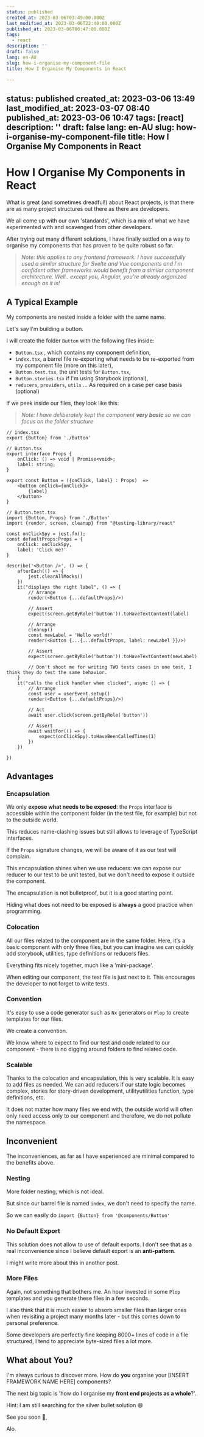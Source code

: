```yaml
---
status: published
created_at: 2023-03-06T03:49:00.000Z
last_modified_at: 2023-03-06T22:40:00.000Z
published_at: 2023-03-06T00:47:00.000Z
tags:
  - react
description: ''
draft: false
lang: en-AU
slug: how-i-organise-my-component-file
title: How I Organise My Components in React

--- 
```

status: published
created_at: 2023-03-06 13:49
last_modified_at: 2023-03-07 08:40
published_at: 2023-03-06 10:47
tags: [react]
description: ''
draft: false
lang: en-AU
slug: how-i-organise-my-component-file
title: How I Organise My Components in React
---

# How I Organise My Components in React

What is great (and sometimes dreadful!) about React projects, is that there are as many project structures out there as there are developers.

We all come up with our own 'standards', which is a mix of what we have experimented with and scavenged from other developers.

After trying out many different solutions, I have finally settled on a way to organise my components that has proven to be quite robust so far.

> _Note: this applies to any frontend framework. I have successfully used a similar structure for Svelte and Vue components and I'm confident other frameworks would benefit from a similar component architecture. Well.. except you, Angular, you're already organized enough as it is!_

## A Typical Example

My components are nested inside a folder with the same name.

Let's say I'm building a button.

I will create the folder `Button` with the following files inside:

- `Button.tsx` , which contains my component definition,
- `index.tsx`, a barrel file re-exporting what needs to be re-exported from my component file (more on this later),
- `Button.test.tsx`, the unit tests for `Button.tsx`,
- `Button.stories.tsx` if I'm using Storybook (optional),
- `reducers`, `providers`, `utils` … As required on a case per case basis (optional)

If we peek inside our files, they look like this:

> _Note: I have deliberately kept the component **very basic** so we can focus on the folder structure_

```tsx
// index.tsx
export {Button} from './Button'
```

```tsx
// Button.tsx
export interface Props {
	onClick: () => void | Promise<void>;
	label: string;
}

export const Button = ({onClick, label} : Props)  => 
	<button onClick={onClick}>
		{label}
	</button>
}
```

```tsx
// Button.test.tsx
import {Button, Props} from './Button'
import {render, screen, cleanup} from "@testing-library/react"

const onClickSpy = jest.fn();
const defaultProps:Props = {
	onClick: onClickSpy,
	label: 'Click me!'
}

describe('<Button />', () => {
	afterEach(() => {
		jest.clearAllMocks()
	})
	it("displays the right label", () => {
		// Arrange
		render(<Button {...defaultProps}/>)

		// Assert
		expect(screen.getByRole('button')).toHaveTextContent(label)

		// Arrange
		cleanup()
		const newLabel = 'Hello world!'
		render(<Button {...{...defaultProps, label: newLabel }}/>)

		// Assert
		expect(screen.getByRole('button')).toHaveTextContent(newLabel)

		// Don't shoot me for writing TWO tests cases in one test, I think they do test the same behavior.
	}
	it("calls the click handler when clicked", async () => {
		// Arrange
		const user = userEvent.setup()
		render(<Button {...defaultProps}/>)

		// Act
		await user.click(screen.getByRole('button'))

		// Assert
		await waitFor(() => {
			expect(onClickSpy).toHaveBeenCalledTimes(1) 
		})
	})
	
})
```

## Advantages

### Encapsulation

We only **expose what needs to be exposed**: the `Props` interface is accessible within the component folder (in the test file, for example) but not to the outside world.

This reduces name-clashing issues but still allows to leverage of TypeScript interfaces.

If the `Props` signature changes, we will be aware of it as our test will complain.

This encapsulation shines when we use reducers: we can expose our reducer to our test to be unit tested, but we don't need to expose it outside the component.

The encapsulation is not bulletproof, but it is a good starting point.

Hiding what does not need to be exposed is **always** a good practice when programming.

### Colocation

All our files related to the component are in the same folder. Here, it's a basic component with only three files, but you can imagine we can quickly add storybook, utilities, type definitions or reducers files.

Everything fits nicely together, much like a 'mini-package'.

When editing our component, the test file is just next to it. This encourages the developer to not forget to write tests.

### Convention

It's easy to use a code generator such as `Nx` generators or `Plop` to create templates for our files.

We create a convention.

We know where to expect to find our test and code related to our component - there is no digging around folders to find related code.

### Scalable

Thanks to the colocation and encapsulation, this is very scalable. It is easy to add files as needed. We can add reducers if our state logic becomes complex, stories for story-driven development, utilityutilities function, type definitions, etc.

It does not matter how many files we end with, the outside world will often only need access only to our component and therefore, we do not pollute the namespace.

## Inconvenient

The inconveniences, as far as I have experienced are minimal compared to the benefits above.

### Nesting

More folder nesting, which is not ideal.

But since our barrel file is named `index`, we don't need to specify the name.

So we can easily do `import {Button} from '@components/Button'`

### No Default Export

This solution does not allow to use of default exports. I don't see that as a real inconvenience since I believe default export is an **anti-pattern**.

I might write more about this in another post.

### More Files

Again, not something that bothers me. An hour invested in some `Plop` templates and you generate these files in a few seconds.

I also think that it is much easier to absorb smaller files than larger ones when revisiting a project many months later - but this comes down to personal preference.

Some developers are perfectly fine keeping 8000+ lines of code in a file structured, I tend to appreciate byte-sized files a lot more.

## What about You?

I'm always curious to discover more. How do **you** organise your [INSERT FRAMEWORK NAME HERE] components?

The next big topic is 'how do I organise my **front end projects as a whole**?'.

Hint: I am still searching for the silver bullet solution 😄

See you soon 👋,

Alo.